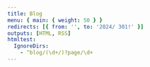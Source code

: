 ```yaml
---
title: Blog
menu: { main: { weight: 50 } }
redirects: [{ from: '', to: '2024/ 301!' }]
outputs: [HTML, RSS]
htmltest:
  IgnoreDirs:
    - ^blog/(\d+/)?page/\d+
---
```

